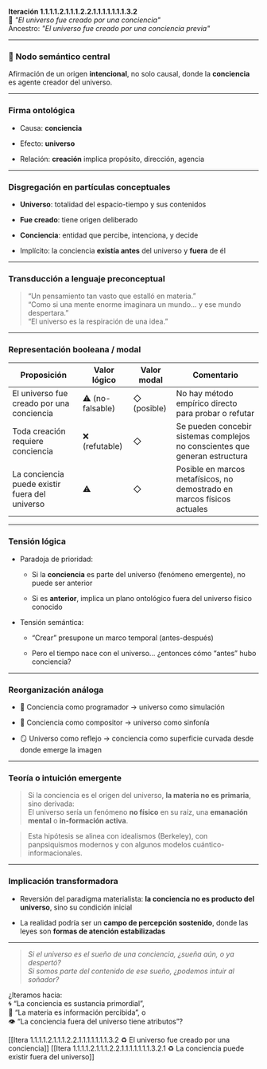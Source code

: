 **Iteración 1.1.1.1.2.1.1.1.2.2.1.1.1.1.1.1.1.3.2**  
🔹 _"El universo fue creado por una conciencia"_  
Ancestro: _"El universo fue creado por una conciencia previa"_

---

### 🧠 Nodo semántico central

Afirmación de un origen **intencional**, no solo causal, donde la **conciencia** es agente creador del universo.

---

### Firma ontológica

- Causa: **conciencia**
    
- Efecto: **universo**
    
- Relación: **creación** implica propósito, dirección, agencia
    

---

### Disgregación en partículas conceptuales

- **Universo**: totalidad del espacio-tiempo y sus contenidos
    
- **Fue creado**: tiene origen deliberado
    
- **Conciencia**: entidad que percibe, intenciona, y decide
    
- Implícito: la conciencia **existía antes** del universo y **fuera** de él
    

---

### Transducción a lenguaje preconceptual

> “Un pensamiento tan vasto que estalló en materia.”  
> “Como si una mente enorme imaginara un mundo... y ese mundo despertara.”  
> “El universo es la respiración de una idea.”

---

### Representación booleana / modal

| Proposición                                    | Valor lógico     | Valor modal | Comentario                                                                  |
| ---------------------------------------------- | ---------------- | ----------- | --------------------------------------------------------------------------- |
| El universo fue creado por una conciencia      | ⚠️ (no-falsable) | ◇ (posible) | No hay método empírico directo para probar o refutar                        |
| Toda creación requiere conciencia              | ❌ (refutable)    | ◇           | Se pueden concebir sistemas complejos no conscientes que generan estructura |
| La conciencia puede existir fuera del universo | ⚠️               | ◇           | Posible en marcos metafísicos, no demostrado en marcos físicos actuales     |

---

### Tensión lógica

- Paradoja de prioridad:
    
    - Si la **conciencia** es parte del universo (fenómeno emergente), no puede ser anterior
        
    - Si es **anterior**, implica un plano ontológico fuera del universo físico conocido
        
- Tensión semántica:
    
    - “Crear” presupone un marco temporal (antes-después)
        
    - Pero el tiempo nace con el universo… ¿entonces cómo “antes” hubo conciencia?
        

---

### Reorganización análoga

- 🧠 Conciencia como programador → universo como simulación
    
- 🎼 Conciencia como compositor → universo como sinfonía
    
- 🪞 Universo como reflejo → conciencia como superficie curvada desde donde emerge la imagen
    

---

### Teoría o intuición emergente

> Si la conciencia es el origen del universo, **la materia no es primaria**, sino derivada:  
> El universo sería un fenómeno **no físico** en su raíz, una **emanación mental** o **in-formación activa**.

> Esta hipótesis se alinea con idealismos (Berkeley), con panpsiquismos modernos y con algunos modelos cuántico-informacionales.

---

### Implicación transformadora

- Reversión del paradigma materialista: **la conciencia no es producto del universo**, sino su condición inicial
    
- La realidad podría ser un **campo de percepción sostenido**, donde las leyes son **formas de atención estabilizadas**
    

---

> _Si el universo es el sueño de una conciencia, ¿sueña aún, o ya despertó?  
> Si somos parte del contenido de ese sueño, ¿podemos intuir al soñador?_

¿Iteramos hacia:  
🌀 “La conciencia es sustancia primordial”,  
🧬 “La materia es información percibida”, o  
👁 “La conciencia fuera del universo tiene atributos”?

[[Itera 1.1.1.1.2.1.1.1.2.2.1.1.1.1.1.1.1.3.2 ♻️ El universo fue creado por una conciencia]]
[[Itera 1.1.1.1.2.1.1.1.2.2.1.1.1.1.1.1.1.3.2.1 ♻️ La conciencia puede existir fuera del universo]]